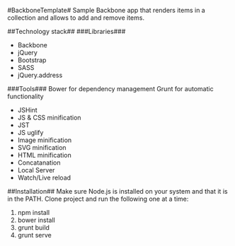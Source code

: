 #BackboneTemplate#
Sample Backbone app that renders items in a collection and allows to add and remove items.

##Technology stack##
###Libraries###
- Backbone
- jQuery
- Bootstrap
- SASS
- jQuery.address

###Tools###
Bower for dependency management
Grunt for automatic functionality
- JSHint
- JS & CSS minification
- JST
- JS uglify
- Image minification
- SVG minification
- HTML minification
- Concatanation
- Local Server
- Watch/Live reload

##Installation##
Make sure Node.js is installed on your system and that it is in the PATH. Clone project and run the following one at a time:

1. npm install
2. bower install
3. grunt build
4. grunt serve